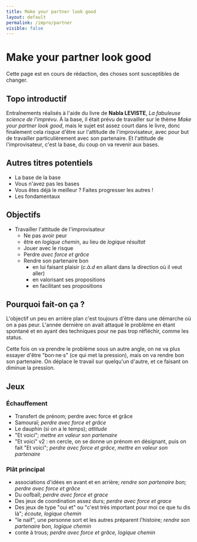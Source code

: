 ```yaml
---
title: Make your partner look good
layout: default
permalink: /impro/partner
visible: false
---
```


# Make your partner look good

Cette page est en cours de rédaction, des choses sont susceptibles de
changer.

## Topo introductif

Entraînements réalisés à l'aide du livre de **Nabla LEVISTE**, *La fabuleuse
science de l'imprévu*. À la base, il était prévu de travailler sur le thème
*Make your partner look good*, mais le sujet est assez court dans le livre, donc
finalement cela *risque* d'être sur l'attitude de l'improvisateur, avec pour but
de travailler particulièrement avec son partenaire. Et l'attitude de
l'improvisateur, c'est la base, du coup on va revenir aux bases.

## Autres titres potentiels

- La base de la base
- Vous n'avez pas les bases
- Vous êtes déjà le meilleur ? Faites progresser les autres !
- Les fondamentaux

## Objectifs

- Travailler l'attitude de l'improvisateur 
    - Ne pas avoir peur
    - être en *logique chemin*, au lieu de *logique résultat*
    - Jouer avec le risque
    - Perdre *avec force et grâce*
    - Rendre son partenaire bon
        - en lui faisant plaisir (*c.à.d* en allant dans la direction où il veut
          aller)
        - en valorisant ses propositions 
        - en facilitant ses propositions

## Pourquoi fait-on ça ?

L'objectif un peu en arrière plan c'est toujours d'être dans une démarche où on
a pas peur. L'année dernière on avait attaqué le problème en étant spontané et
en ayant des techniques pour ne pas trop réfléchir, comme les status.

Cette fois on va prendre le problème sous un autre angle, on ne va plus essayer
d'être "bon·ne·s" (ce qui met la pression), mais on va rendre bon son
partenaire. On déplace le travail sur quelqu'un d'autre, et ce faisant on diminue la pression.

## Jeux

### Échauffement 

- Transfert de prénom; perdre avec force et grâce
- Samouraï; *perdre avec force et grâce*
- Le dauphin (si on a le temps); *attitude*
- "Et voici"; *mettre en valeur son partenaire*
- "Et voici" v2 : en cercle, on se donne un prénom en désignant, puis on fait
  "Et voici"; *perdre avec force et grâce*, *mettre en valeur son partenaire*

### Plât principal

- associations d'idées en avant et en arrière; *rendre son partenaire bon;
  perdre avec force et grâce*
- Du oofball; *perdre avec force et grace*
- Des jeux de coordination assez durs; *perdre avec force et grace*
- Des jeux de type "oui et" ou "c'est très important pour moi ce que tu dis là";
  *écoute, logique chemin*
- "le naïf", une personne sort et les autres préparent l'histoire; *rendre son
  partenaire bon, logique chemin*
- conte à trous; *perdre avec force et grâce, logique chemin*
